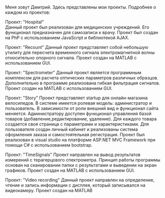 Меня зовут Дмитрий.	
Здесь представлены мои проекты.	
Подробнее о каждом из проектов:

Проект: "Hospital"  
Данный проект был реализован для медицинских учреждений. Его функционал предназначен для самозаписи к врачу. 
Проект был создан на PhP с использованием JavaScript и библиотекой AJAX.

Проект: "Recount"
Данный проект представляет собой небольшую утилиту для пересчета временного сигнала электромагнитной волны относительно опорного сигнала.
Проект создан на MATLAB с использованием GUI.

Проект: "Spectrometer"
Данный проект является программным комплексом для расчета оптических параметров различных образцов.
Дополнительно в программе реализована гибкая фильтрация сигналов.
Проект создан на MATLAB с использованием GUI.

Проект: "Story"
Проект представляет startup для онлайн-магазина велосипедов. В системе имеется ролевая модель: администратор и пользователь. В зависимости от роли внешний вид и функционал сайта меняется.  Администратору доступен функционал управления базой товаров (добавление,редактирование, удаление). Для каждого товара создается своя страница с параметрами и характеристиками. Для пользователя создан личный кабинет и реализованы система оформления заказа и самостоятельная регистрация.
Проект был реализован в visual studio на платформе ASP.NET MVC Framework при помощи C# с использованием bootstrap.

Проект: "TimeSignals"
Проект направлен на вывод результатов измерений с терагерцового спектрометра. Принцип работы программы основан на сканировании папки с результатами и выведении на экран графиков.
Проект создан на MATLAB с использованием GUI.

Проект: "Video recording"
Данный проект направлен на определение, чтение и запись информации с дисплея, который записывался на видеокамеру.
Проект создан на MATLAB 

